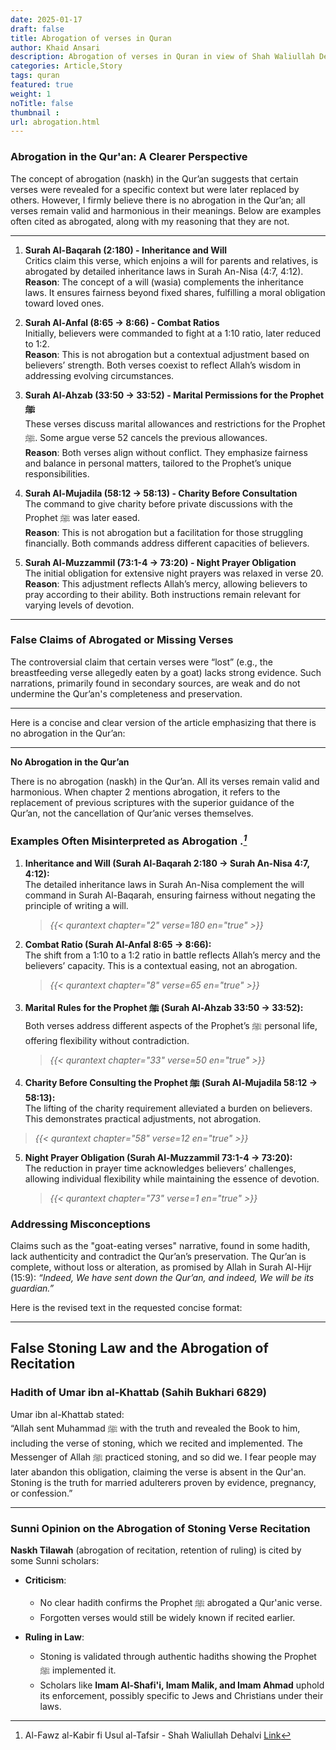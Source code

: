 ```yaml
---
date: 2025-01-17
draft: false
title: Abrogation of verses in Quran
author: Khaid Ansari
description: Abrogation of verses in Quran in view of Shah Waliullah Dehlavi
categories: Article,Story
tags: quran
featured: true
weight: 1
noTitle: false
thumbnail : 
url: abrogation.html
---
```


### Abrogation in the Qur'an: A Clearer Perspective

The concept of abrogation (naskh) in the Qur’an suggests that certain verses were revealed for a specific context but were later replaced by others. However, I firmly believe there is no abrogation in the Qur’an; all verses remain valid and harmonious in their meanings. Below are examples often cited as abrogated, along with my reasoning that they are not.

---

1. **Surah Al-Baqarah (2:180) - Inheritance and Will**  
   Critics claim this verse, which enjoins a will for parents and relatives, is abrogated by detailed inheritance laws in Surah An-Nisa (4:7, 4:12).  
   **Reason**: The concept of a will (wasia) complements the inheritance laws. It ensures fairness beyond fixed shares, fulfilling a moral obligation toward loved ones.  

2. **Surah Al-Anfal (8:65 → 8:66) - Combat Ratios**  
   Initially, believers were commanded to fight at a 1:10 ratio, later reduced to 1:2.  
   **Reason**: This is not abrogation but a contextual adjustment based on believers’ strength. Both verses coexist to reflect Allah’s wisdom in addressing evolving circumstances.

3. **Surah Al-Ahzab (33:50 → 33:52) - Marital Permissions for the Prophet ﷺ**  
   These verses discuss marital allowances and restrictions for the Prophet ﷺ. Some argue verse 52 cancels the previous allowances.  
   **Reason**: Both verses align without conflict. They emphasize fairness and balance in personal matters, tailored to the Prophet’s unique responsibilities.

4. **Surah Al-Mujadila (58:12 → 58:13) - Charity Before Consultation**  
   The command to give charity before private discussions with the Prophet ﷺ was later eased.  
   **Reason**: This is not abrogation but a facilitation for those struggling financially. Both commands address different capacities of believers.

5. **Surah Al-Muzzammil (73:1-4 → 73:20) - Night Prayer Obligation**  
   The initial obligation for extensive night prayers was relaxed in verse 20.  
   **Reason**: This adjustment reflects Allah’s mercy, allowing believers to pray according to their ability. Both instructions remain relevant for varying levels of devotion.

---

### False Claims of Abrogated or Missing Verses  
The controversial claim that certain verses were “lost” (e.g., the breastfeeding verse allegedly eaten by a goat) lacks strong evidence. Such narrations, primarily found in secondary sources, are weak and do not undermine the Qur’an's completeness and preservation.

---

Here is a concise and clear version of the article emphasizing that there is no abrogation in the Qur’an:

---

**No Abrogation in the Qur’an**  

There is no abrogation (naskh) in the Qur’an. All its verses remain valid and harmonious. When chapter 2 mentions abrogation, it refers to the replacement of previous scriptures with the superior guidance of the Qur’an, not the cancellation of Qur’anic verses themselves.

### Examples Often Misinterpreted as Abrogation .<cite>[^1]</cite>
[^1]:Al-Fawz al-Kabir fi Usul al-Tafsir - Shah Waliullah Dehalvi [Link](/pdf/Fauzkabir.pdf)

1. **Inheritance and Will (Surah Al-Baqarah 2:180 → Surah An-Nisa 4:7, 4:12):**  
   The detailed inheritance laws in Surah An-Nisa complement the will command in Surah Al-Baqarah, ensuring fairness without negating the principle of writing a will.  

   > _{{< qurantext chapter="2" verse=180 en="true" >}}_

2. **Combat Ratio (Surah Al-Anfal 8:65 → 8:66):**  
   The shift from a 1:10 to a 1:2 ratio in battle reflects Allah’s mercy and the believers’ capacity. This is a contextual easing, not an abrogation.  

   > _{{< qurantext chapter="8" verse=65 en="true" >}}_

3. **Marital Rules for the Prophet ﷺ (Surah Al-Ahzab 33:50 → 33:52):**  
   Both verses address different aspects of the Prophet’s ﷺ personal life, offering flexibility without contradiction. 

   > _{{< qurantext chapter="33" verse=50 en="true" >}}_ 

4. **Charity Before Consulting the Prophet ﷺ (Surah Al-Mujadila 58:12 → 58:13):**  
   The lifting of the charity requirement alleviated a burden on believers. This demonstrates practical adjustments, not abrogation.  

> _{{< qurantext chapter="58" verse=12 en="true" >}}_

5. **Night Prayer Obligation (Surah Al-Muzzammil 73:1-4 → 73:20):**  
   The reduction in prayer time acknowledges believers’ challenges, allowing individual flexibility while maintaining the essence of devotion.  

   > _{{< qurantext chapter="73" verse=1 en="true" >}}_

### Addressing Misconceptions  

Claims such as the "goat-eating verses" narrative, found in some hadith, lack authenticity and contradict the Qur’an’s preservation. The Qur’an is complete, without loss or alteration, as promised by Allah in Surah Al-Hijr (15:9): *“Indeed, We have sent down the Qur’an, and indeed, We will be its guardian.”*  


Here is the revised text in the requested concise format:

---

## **False Stoning Law and the Abrogation of Recitation**

### **Hadith of Umar ibn al-Khattab (Sahih Bukhari 6829)**  
Umar ibn al-Khattab stated:  
“Allah sent Muhammad ﷺ with the truth and revealed the Book to him, including the verse of stoning, which we recited and implemented. The Messenger of Allah ﷺ practiced stoning, and so did we. I fear people may later abandon this obligation, claiming the verse is absent in the Qur'an. Stoning is the truth for married adulterers proven by evidence, pregnancy, or confession.”

---

### **Sunni Opinion on the Abrogation of Stoning Verse Recitation**  
**Naskh Tilawah** (abrogation of recitation, retention of ruling) is cited by some Sunni scholars:  
- **Criticism**:  
  - No clear hadith confirms the Prophet ﷺ abrogated a Qur'anic verse.  
  - Forgotten verses would still be widely known if recited earlier.  

- **Ruling in Law**:  
  - Stoning is validated through authentic hadiths showing the Prophet ﷺ implemented it.  
  - Scholars like **Imam Al-Shafi'i, Imam Malik, and Imam Ahmad** uphold its enforcement, possibly specific to Jews and Christians under their laws.  


